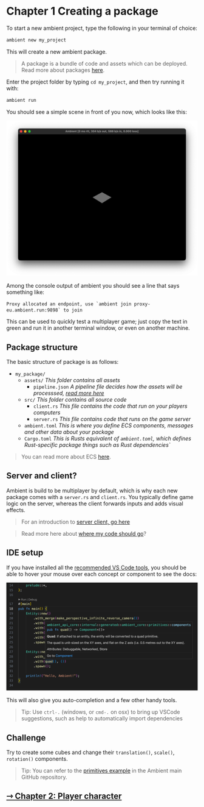 # Chapter 1 Creating a package

To start a new ambient project, type the following in your terminal of choice:

```sh
ambient new my_project
```

This will create a new ambient package.

> A package is a bundle of code and assets which can be deployed. Read more about packages [here](../../reference/package.md).

Enter the project folder by typing `cd my_project`, and then try running it with:

```sh
ambient run
```

You should see a simple scene in front of you now, which looks like this:

![Ambient window](template.png)

Among the console output of ambient you should see a line that says something like:

```
Proxy allocated an endpoint, use `ambient join proxy-eu.ambient.run:9898` to join
```

This can be used to quickly test a multiplayer game; just copy the text in green and run it in another terminal window,
or even on another machine.

## Package structure

The basic structure of package is as follows:

- `my_package/`
  - `assets/` _This folder contains all assets_
    - `pipeline.json` _A pipeline file decides how the assets will be processsed, [read more here](../../reference/asset_pipeline.md)_
  - `src/` _This folder contains all source code_
    - `client.rs` _This file contains the code that run on your players computers_
    - `server.rs` _This file contains code that runs on the game server_
  - `ambient.toml` _This is where you define ECS components, messages and other data about your package_
  - `Cargo.toml` _This is Rusts equivalent of `ambient.toml`, which defines Rust-specific package things such as Rust dependencies`_

> You can read more about ECS [here](../../reference/ecs.html).

## Server and client?

Ambient is build to be multiplayer by default, which is why each new package comes with a `server.rs` and `client.rs`. You typically define
game logic on the server, whereas the client forwards inputs and adds visual effects.

> For an introduction to [server client, go here](../../user/overview.md)

> Read more here about [where my code should go](../../reference/faq.html#should-my-code-go-on-the-client-or-the-server)?

## IDE setup

If you have installed all the [recommended VS Code tools](../../user/setting_up_ide.md), you should be able to hover your mouse over each concept or component to see the docs:

![Code hint](hint.png)

This will also give you auto-completion and a few other handy tools.

> Tip: Use `ctrl-.` (windows, or `cmd-.` on osx) to bring up VSCode suggestions, such as help to automatically import dependencies

## Challenge

Try to create some cubes and change their `translation()`, `scale()`, `rotation()` components.

> Tip: You can refer to the [primitives example](https://github.com/AmbientRun/Ambient/blob/main/guest/rust/examples/basics/primitives/src/server.rs) in the Ambient main GitHub repository.

## [ ⇾ Chapter 2: Player character](./2_player_character.md)
